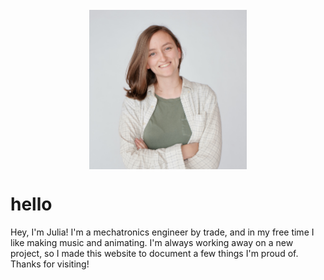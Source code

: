 <br>
<img src="me.jpg" alt="Photo of Julia Garbe" style="display: block; margin-left: auto; margin-right: auto; width: 50%;">

hello
=====
Hey, I'm Julia! I'm a mechatronics engineer by trade, and in my free time I like making music and animating. I'm always working away on a new project, so I made this website to document a few things I'm proud of. Thanks for visiting! 
